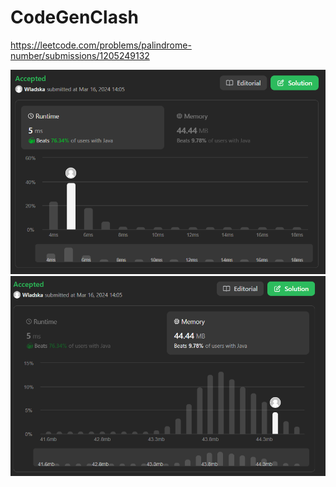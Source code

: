 # CodeGenClash

https://leetcode.com/problems/palindrome-number/submissions/1205249132

![runtime](./images/leetcodesummary/runtime.png)
![memory](./images/leetcodesummary/memory.png)